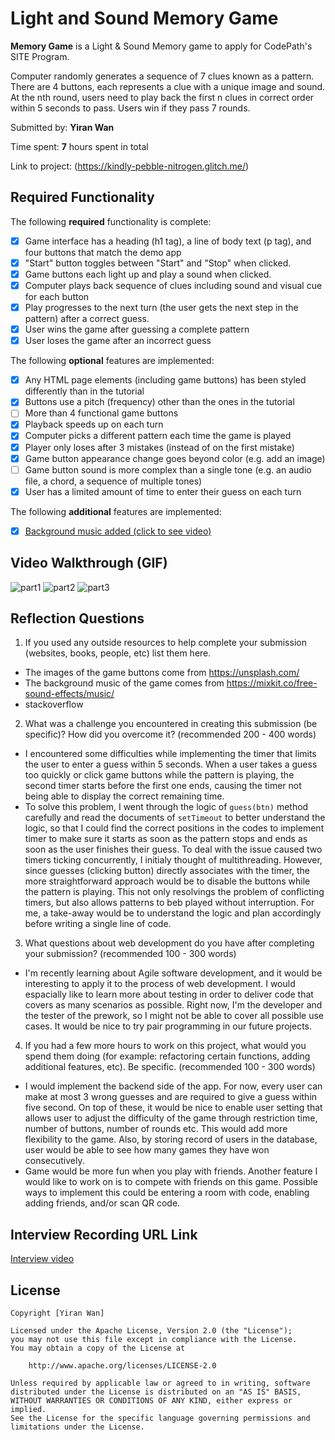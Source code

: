 # Light and Sound Memory Game

**Memory Game** is a Light & Sound Memory game to apply for CodePath's SITE Program. 

Computer randomly generates a sequence of 7 clues known as a pattern. There are 4 buttons, each represents a clue with a unique image and sound. At the nth round, users need to play back the first n clues in correct order within 5 seconds to pass. Users win if they pass 7 rounds. 

Submitted by: **Yiran Wan**

Time spent: **7** hours spent in total

Link to project: (https://kindly-pebble-nitrogen.glitch.me/)

## Required Functionality

The following **required** functionality is complete:

* [x] Game interface has a heading (h1 tag), a line of body text (p tag), and four buttons that match the demo app
* [x] "Start" button toggles between "Start" and "Stop" when clicked. 
* [x] Game buttons each light up and play a sound when clicked. 
* [x] Computer plays back sequence of clues including sound and visual cue for each button
* [x] Play progresses to the next turn (the user gets the next step in the pattern) after a correct guess. 
* [x] User wins the game after guessing a complete pattern
* [x] User loses the game after an incorrect guess

The following **optional** features are implemented:

* [x] Any HTML page elements (including game buttons) has been styled differently than in the tutorial
* [x] Buttons use a pitch (frequency) other than the ones in the tutorial
* [ ] More than 4 functional game buttons
* [x] Playback speeds up on each turn
* [x] Computer picks a different pattern each time the game is played
* [x] Player only loses after 3 mistakes (instead of on the first mistake)
* [x] Game button appearance change goes beyond color (e.g. add an image)
* [ ] Game button sound is more complex than a single tone (e.g. an audio file, a chord, a sequence of multiple tones)
* [x] User has a limited amount of time to enter their guess on each turn

The following **additional** features are implemented:

- [x] [Background music added (click to see video)](https://user-images.githubusercontent.com/72692392/161478682-2d7180d0-5f1e-4493-97de-aebddd829dbd.mp4)


## Video Walkthrough (GIF)

![part1](https://media.giphy.com/media/5bkc3y7YQuyMye9RLj/giphy.gif)
![part2](https://media.giphy.com/media/yLxg8qUwlSZsJCCaoD/giphy.gif)
![part3](https://media.giphy.com/media/9elX7blqoQbkbWTjWN/giphy.gif)

## Reflection Questions
1. If you used any outside resources to help complete your submission (websites, books, people, etc) list them here. 
- The images of the game buttons come from https://unsplash.com/
- The background music of the game comes from https://mixkit.co/free-sound-effects/music/
- stackoverflow

2. What was a challenge you encountered in creating this submission (be specific)? How did you overcome it? (recommended 200 - 400 words) 

- I encountered some difficulties while implementing the timer that limits the user to enter a guess within 5 seconds. When a user takes a guess too quickly or click game buttons while the pattern is playing, the second timer starts before the first one ends, causing the timer not being able to display the correct remaining time. 
- To solve this problem, I went through the logic of `guess(btn)` method carefully and read the documents of `setTimeout` to better understand the logic, so that I could find the correct positions in the codes to implement timer to make sure it starts as soon as the pattern stops and ends as soon as the user finishes their guess. To deal with the issue caused two timers ticking concurrently, I initialy thought of multithreading. However, since guesses (clicking button) directly associates with the timer, the more straightforward approach would be to disable the buttons while the pattern is playing. This not only resolvings the problem of conflicting timers, but also allows patterns to beb played without interruption. For me, a take-away would be to understand the logic and plan accordingly before writing a single line of code. 

3. What questions about web development do you have after completing your submission? (recommended 100 - 300 words) 

- I'm recently learning about Agile software development, and it would be interesting to apply it to the process of web development. I would espacially like to learn more about testing in order to deliver code that covers as many scenarios as possible. Right now, I'm the developer and the tester of the prework, so I might not be able to cover all possible use cases. It would be nice to try pair programming in our future projects. 

4. If you had a few more hours to work on this project, what would you spend them doing (for example: refactoring certain functions, adding additional features, etc). Be specific. (recommended 100 - 300 words) 

- I would implement the backend side of the app. For now, every user can make at most 3 wrong guesses and are required to give a guess within five second. On top of these, it would be nice to enable user setting that allows user to adjust the difficulty of the game through restriction time, number of buttons, number of rounds etc. This would add more flexibility to the game. Also, by storing record of users in the database, user would be able to see how many games they have won consecutively. 
- Game would be more fun when you play with friends. Another feature I would like to work on is to compete with friends on this game. Possible ways to implement this could be entering a room with code, enabling adding friends, and/or scan QR code. 



## Interview Recording URL Link

[Interview video](https://user-images.githubusercontent.com/72692392/165343324-33b478b9-58f9-4932-aaf6-50fe3affeebc.mp4)




## License

    Copyright [Yiran Wan]

    Licensed under the Apache License, Version 2.0 (the "License");
    you may not use this file except in compliance with the License.
    You may obtain a copy of the License at

        http://www.apache.org/licenses/LICENSE-2.0

    Unless required by applicable law or agreed to in writing, software
    distributed under the License is distributed on an "AS IS" BASIS,
    WITHOUT WARRANTIES OR CONDITIONS OF ANY KIND, either express or implied.
    See the License for the specific language governing permissions and
    limitations under the License.
